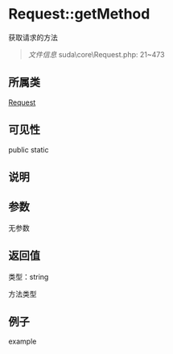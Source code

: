 # Request::getMethod

获取请求的方法

> *文件信息* suda\core\Request.php: 21~473

## 所属类 

[Request](../Request.md)

## 可见性

 public static

## 说明




## 参数


无参数


## 返回值

类型：string

 方法类型



## 例子

example